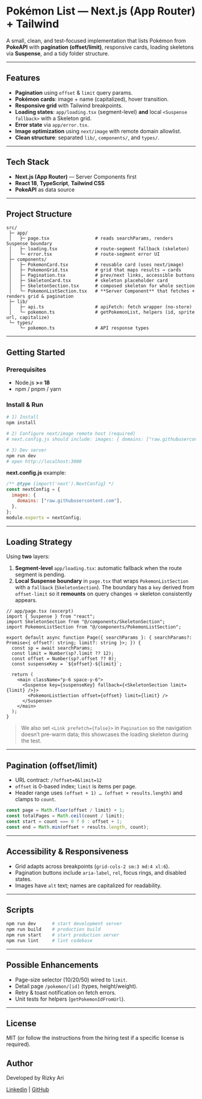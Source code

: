 # Pokémon List — Next.js (App Router) + Tailwind

A small, clean, and test-focused implementation that lists Pokémon from **PokeAPI** with **pagination (offset/limit)**, responsive cards, loading skeletons via **Suspense**, and a tidy folder structure.

---

## Features

* **Pagination** using `offset` & `limit` query params.
* **Pokémon cards**: image + name (capitalized), hover transition.
* **Responsive grid** with Tailwind breakpoints.
* **Loading states**: `app/loading.tsx` (segment-level) **and** local `<Suspense fallback>` with a Skeleton grid.
* **Error state** via `app/error.tsx`.
* **Image optimization** using `next/image` with remote domain allowlist.
* **Clean structure**: separated `lib/`, `components/`, and `types/`.

---

## Tech Stack

* **Next.js (App Router)** — Server Components first
* **React 18**, **TypeScript**, **Tailwind CSS**
* **PokeAPI** as data source

---

## Project Structure

```
src/
 ├─ app/
 │   ├─ page.tsx                 # reads searchParams, renders Suspense boundary
 │   ├─ loading.tsx              # route-segment fallback (skeleton)
 │   └─ error.tsx                # route-segment error UI
 ├─ components/
 │   ├─ PokemonCard.tsx          # reusable card (uses next/image)
 │   ├─ PokemonGrid.tsx          # grid that maps results → cards
 │   ├─ Pagination.tsx           # prev/next links, accessible buttons
 │   ├─ SkeletonCard.tsx         # skeleton placeholder card
 │   ├─ SkeletonSection.tsx      # composed skeleton for whole section
 │   └─ PokemonListSection.tsx   # **Server Component** that fetches + renders grid & pagination
 ├─ lib/
 │   ├─ api.ts                   # apiFetch: fetch wrapper (no-store)
 │   └─ pokemon.ts               # getPokemonList, helpers (id, sprite url, capitalize)
 └─ types/
     └─ pokemon.ts               # API response types
```

---

## Getting Started

### Prerequisites

* Node.js **>= 18**
* npm / pnpm / yarn

### Install & Run

```bash
# 1) Install 
npm install

# 2) Configure next/image remote host (required)
# next.config.js should include: images: { domains: ["raw.githubusercontent.com"] }

# 3) Dev server
npm run dev
# open http://localhost:3000
```

**next.config.js** example:

```js
/** @type {import('next').NextConfig} */
const nextConfig = {
  images: {
    domains: ["raw.githubusercontent.com"],
  },
};
module.exports = nextConfig;
```

---


## Loading Strategy

Using **two** layers:

1. **Segment-level** `app/loading.tsx`: automatic fallback when the route segment is pending.
2. **Local Suspense boundary** in `page.tsx` that wraps `PokemonListSection` with a `fallback` (`SkeletonSection`). The boundary has a `key` derived from `offset-limit` so it **remounts** on query changes → skeleton consistently appears.

```tsx
// app/page.tsx (excerpt)
import { Suspense } from "react";
import SkeletonSection from "@/components/SkeletonSection";
import PokemonListSection from "@/components/PokemonListSection";

export default async function Page({ searchParams }: { searchParams?: Promise<{ offset?: string; limit?: string }>; }) {
  const sp = await searchParams;
  const limit = Number(sp?.limit ?? 12);
  const offset = Number(sp?.offset ?? 0);
  const suspenseKey = `${offset}-${limit}`;

  return (
    <main className="p-6 space-y-6">
      <Suspense key={suspenseKey} fallback={<SkeletonSection limit={limit} />}>
        <PokemonListSection offset={offset} limit={limit} />
      </Suspense>
    </main>
  );
}
```

> We also set `<Link prefetch={false}>` in `Pagination` so the navigation doesn’t pre-warm data; this showcases the loading skeleton during the test.

---

## Pagination (offset/limit)

* URL contract: `/?offset=0&limit=12`
* `offset` is 0-based index; `limit` is items per page.
* Header range uses `(offset + 1) … (offset + results.length)` and clamps to `count`.

```ts
const page = Math.floor(offset / limit) + 1;
const totalPages = Math.ceil(count / limit);
const start = count === 0 ? 0 : offset + 1;
const end = Math.min(offset + results.length, count);
```

---

## Accessibility & Responsiveness

* Grid adapts across breakpoints (`grid-cols-2 sm:3 md:4 xl:6`).
* Pagination buttons include `aria-label`, `rel`, focus rings, and disabled states.
* Images have `alt` text; names are capitalized for readability.

---

## Scripts

```bash
npm run dev      # start development server
npm run build    # production build
npm run start    # start production server
npm run lint     # lint codebase
```

---

## Possible Enhancements

* Page-size selector (10/20/50) wired to `limit`.
* Detail page `/pokemon/[id]` (types, height/weight).
* Retry & toast notification on fetch errors.
* Unit tests for helpers (`getPokemonIdFromUrl`).

---

## License

MIT (or follow the instructions from the hiring test if a specific license is required).

## Author

Developed by Rizky Ari

[Linkedin](https://www.linkedin.com/in/rizkyarihar/) | [GitHub](https://github.com/rizkyari)
